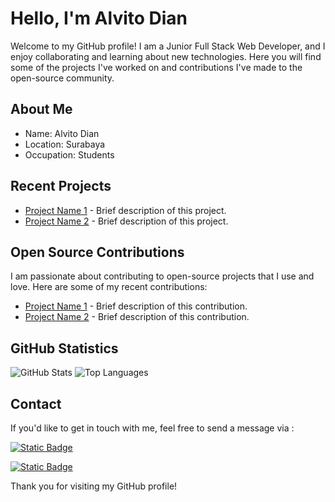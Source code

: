 # Hello, I'm Alvito Dian

Welcome to my GitHub profile! I am a Junior Full Stack Web Developer, and I enjoy collaborating and learning about new technologies. Here you will find some of the projects I've worked on and contributions I've made to the open-source community.

## About Me

- Name: Alvito Dian
- Location: Surabaya
- Occupation: Students

## Recent Projects

- [Project Name 1](link_to_project_1) - Brief description of this project.
- [Project Name 2](link_to_project_2) - Brief description of this project.

## Open Source Contributions

I am passionate about contributing to open-source projects that I use and love. Here are some of my recent contributions:

- [Project Name 1](link_to_contribution_1) - Brief description of this contribution.
- [Project Name 2](link_to_contribution_2) - Brief description of this contribution.

## GitHub Statistics
<img src="https://github-readme-stats.vercel.app/api?username=AlvitoDian&show_icons=true&theme=radical" alt="GitHub Stats">
<img src="https://github-readme-stats.vercel.app/api/top-langs/?username=AlvitoDian&layout=donut-vertical&theme=radical" alt="Top Languages">

## Contact

If you'd like to get in touch with me, feel free to send a message via :
<p>
<a href="mailto:alvidpp23@gmail.com"><img alt="Static Badge" src="https://img.shields.io/badge/Email-alvidpp23%40gmail.com-red?logo=gmail"></a>
</p>
<p>
<a href="https://www.linkedin.com/in/alvito-dian-pratama-putra-474b3a247/"><img alt="Static Badge" src="https://img.shields.io/badge/LinkedIn-Alvito%20Dian-blue?logo=linkedin"></a>
</p>

Thank you for visiting my GitHub profile!
